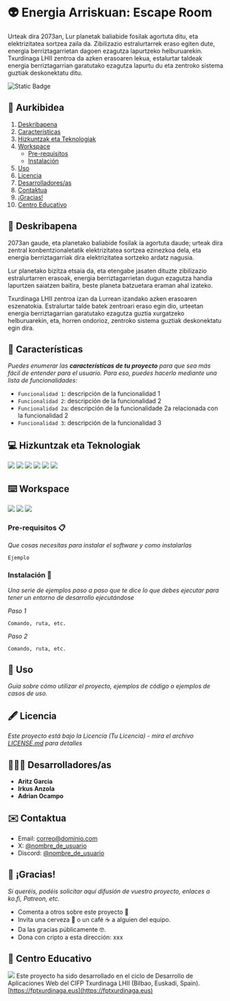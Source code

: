 # :alien: Energia Arriskuan: Escape Room

Urteak dira 2073an, Lur planetak baliabide fosilak agortuta ditu, eta elektrizitatea sortzea zaila da. Zibilizazio estralurtarrek eraso egiten dute, energia berriztagarrietan dagoen ezagutza lapurtzeko helburuarekin. Txurdinaga LHII zentroa da azken erasoaren lekua, estalurtar taldeak energia berriztagarrian garatutako ezagutza lapurtu du eta zentroko sistema guztiak deskonektatu ditu.

![Static Badge](https://img.shields.io/badge/status-prozesuan-brightgreen)

## 📑 Aurkibidea

1. [Deskribapena](#Deskribapena)
2. [Características](#características)
3. [Hizkuntzak eta Teknologiak](#hizkuntzak-eta-teknologiak)
4. [Workspace](#workspace)
   - [Pre-requisitos](#pre-requisitos-)
   - [Instalación](#instalación-)
5. [Uso](#uso)
6. [Licencia](#licencia)
7. [Desarrolladores/as](#desarrolladoresas)
8. [Contaktua](#contaktua)
9. [¡Gracias!](#¡gracias)
10. [Centro Educativo](#centro-educativo)

## 📝 Deskribapena

2073an gaude, eta planetako baliabide fosilak ia agortuta daude; urteak dira zentral konbentzionaletatik elektrizitatea sortzea ezinezkoa dela, eta energia berriztagarriak dira elektrizitatea sortzeko ardatz nagusia.

Lur planetako bizitza etsaia da, eta etengabe jasaten dituzte zibilizazio estralurtarren erasoak, energia berriztagarrietan dugun ezagutza handia lapurtzen saiatzen baitira, beste planeta batzuetara eraman ahal izateko.

Txurdinaga LHII zentroa izan da Lurrean izandako azken erasoaren eszenatokia. Estralurtar talde batek zentroari eraso egin dio, urteetan energia berriztagarrian garatutako ezagutza guztia xurgatzeko helburuarekin, eta, horren ondorioz, zentroko sistema guztiak deskonektatu egin dira.

## 💎 Características

*Puedes enumerar las **características de tu proyecto** para que sea más fácil de entender para el usuario. Para eso, puedes hacerlo mediante una lista de funcionalidades:*

- `Funcionalidad 1`: descripción de la funcionalidad 1
- `Funcionalidad 2`: descripción de la funcionalidad 2
- `Funcionalidad 2a`: descripción de la funcionalidade 2a relacionada con la funcionalidad 2
- `Funcionalidad 3`: descripción de la funcionalidad 3


## :computer: Hizkuntzak eta Teknologiak
[![](https://custom-icon-badges.demolab.com/badge/html5-E34F26?style=for-the-badge&logo=html5&logoColor=white)]()
[![](https://custom-icon-badges.demolab.com/badge/css3-1572B6?style=for-the-badge&logo=css3&logoColor=white)]()
[![](https://custom-icon-badges.demolab.com/badge/javascript-F7DF1E?style=for-the-badge&logo=javascript&logoColor=black)]() 
[![](https://custom-icon-badges.demolab.com/badge/tailwind-38B2AC?style=for-the-badge&logo=tailwind&logoColor=white)]()
[![](https://custom-icon-badges.demolab.com/badge/vue-white?logo=vue&logoColor=green&style=for-the-badge)]()
[![](https://custom-icon-badges.demolab.com/badge/laravel-FF2D20?logo=laravel&logoColor=white&style=for-the-badge)]()

## :keyboard: Workspace
[![](https://img.shields.io/badge/-Visual%20Studio%20Code-0078d7?style=for-the-badge&logo=Visual%20Studio%20Code&logoColor=white)]()
[![](https://img.shields.io/badge/Github-000?logo=github&style=for-the-badge)]()
[![](https://custom-icon-badges.demolab.com/badge/docker-white?logo=docker&logoColor=1d63ed&style=for-the-badge)]()


### Pre-requisitos 📋

_Que cosas necesitas para instalar el software y como instalarlas_

```
Ejemplo
```

### Instalación 🔧

_Una serie de ejemplos paso a paso que te dice lo que debes ejecutar para tener un entorno de desarrollo ejecutándose_

_Paso 1_

```
Comando, ruta, etc.
```

*Paso 2*

```
Comando, ruta, etc.
```


## 📕 Uso

*Guía sobre cómo utilizar el proyecto, ejemplos de código o ejemplos de casos de uso.*

## 🖋 Licencia

*Este proyecto está bajo la Licencia (Tu Licencia) - mira el archivo [LICENSE.md](LICENSE.md) para detalles*

## 👨🏽‍💻 Desarrolladores/as


* **Aritz Garcia**
* **Irkus Anzola**
* **Adrian Ocampo**

## ✉️ Contaktua


- Email: [correo@dominio.com](mailto:correo@dominio.com)
- X: [@nombre_de_usuario](https://twitter.com/nombre_de_usuario)
- Discord: [@nombre_de_usuario](https://twitter.com/nombre_de_usuario)

## 🎁 ¡Gracias! 

*Si queréis, podéis solicitar aquí difusión de vuestro proyecto, enlaces a ko.fi, Patreon, etc.*

* Comenta a otros sobre este proyecto 📢
* Invita una cerveza 🍺 o un café ☕ a alguien del equipo. 
* Da las gracias públicamente 🤓.
* Dona con cripto a esta dirección: xxx

## 🏫 Centro Educativo
[![](https://fptxurdinaga.eus/wp-content/uploads/2023/06/Logo_Home3.png)](https://fptxurdinaga.eus/)
Este proyecto ha sido desarrollado en el ciclo de Desarrollo de Aplicaciones Web del CIFP Txurdinaga LHII (Bilbao, Euskadi, Spain).
[https://fptxurdinaga.eus](https://fptxurdinaga.eus)